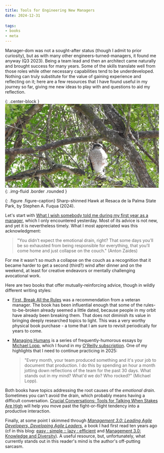 ```yaml
---
title: Tools for Engineering New Managers
date: 2024-12-31

tags:
- books
- meta
---
```


Manager-dom was not a sought-after status (though I admit to prior curiosity),
but as with many other engineers-turned-managers, it found me anyway (Q3 2023).
Being a team lead and then an architect came naturally and brought success for
many years. Some of the skills translate well from those roles while other
necessary capabilities tend to be underdeveloped. Nothing can truly substitute
for the value of gaining experience and reflecting on it; here are a few
resources that I have found useful in my journey so far, giving me new ideas to
play with and questions to aid my reflection.

{: .center-block }
![Sharp-shinned Hawk, by Stephen A. Fuqua](/images/sharp-shinned-hawk.webp){: .img-fluid .border .rounded }

{: .figure .figure-caption}
Sharp-shinned Hawk at Resaca de la Palma State Park, by Stephen A. Fuqua (2024).

<!-- truncate -->

Let's start with [What I wish somebody told me during my first year as a
manager](https://zaidesanton.substack.com/p/a-letter-to-the-first-time-manager),
which I only encountered yesterday. Most of its advice is not new, and yet
it is nevertheless timely. What I most appreciated was this acknowledgment:

> "You didn’t expect the emotional drain, right? That some days you’ll be so
> exhausted from being responsible for everything, that you’ll come home and
> just collapse on the couch." (Anton Zaides)

For me it wasn't so much a collapse on the couch as a recognition that it became
harder to get a second (third?) wind after dinner and on the weekend, at least
for creative endeavors or mentally challenging avocational work.

Here are two books that offer mutually-reinforcing advice, though in wildly
different writing styles:

* [First, Break All the
  Rules](https://en.wikipedia.org/wiki/First,_Break_All_the_Rules) was a
  recommendation from a veteran manager. The book has been influential enough
  that some of the rules-to-be-broken already seemed a little dated, because
  people in my orbit have already been breaking them. That does not diminish its
  value in bringing deeply researched topics to light. This was a very worthy
  physical book purchase - a tome that I am sure to revisit periodically for
  years to come.
* [Managing Humans](https://managinghumans.com/) is a series of
  frequently-humorous essays by [Michael Lopp](https://randsinrepose.com/),
  which I found in my [O'Reilly
  subscription](https://learning.oreilly.com/library/view/managing-humans-more/9781484271162/).
  One of my highlights that I need to continue practicing in 2025:

  > "Every month, your team produced something and it's your job to document
  > that production. I do this by spending an hour a month jotting down
  > reflections of the team for the past 30 days. What stands out in my mind?
  > What'd we do? Who rocked?" (Michael Lopp).

Both books have topics addressing the root causes of the _emotional drain_.
Sometimes you can't avoid the drain, which probably means having a difficult
conversation. [Crucial Conversations: Tools for Talking When Stakes Are
High](https://en.wikipedia.org/wiki/Crucial_Conversations:_Tools_for_Talking_When_Stakes_Are_High)
will help you move past the fight-or-flight tendency into a productive
interaction.

Finally, at some point I skimmed through [_Management 3.0: Leading Agile
Developers, Developing Agile
Leaders_](https://management30.com/books/management30/), a book I had first read
ten years ago (cf in this blog: [easy : simple :: lazy :
efficient](../2014/2014-05-17-easy-simple-lazy-efficient.md) and [Management
3.0: Knowledge and
Diversity](../2015/2015-01-20-management_30_knowledge_and_diversity.md)). A
useful resource, but, unfortunately, what currently stands out in this reader's
mind is the author's off-putting sarcasm.
